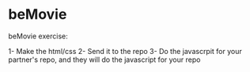 # beMovie
beMovie exercise:

1- Make the html/css
2- Send it to the repo
3- Do the javascrpit for your partner's repo, and they will do the javascript for your repo
